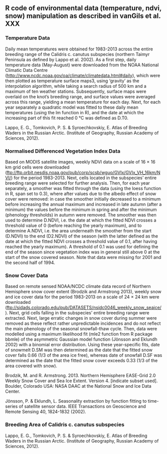 ## R code of environmental data (temperature, ndvi, snow) manipulation as described in vanGils et al. XXX

### Temperature Data

Daily mean temperatures were obtained for 1983-2013 across the entire breeding range of the Calidris c. canutus subspecies (northern Taimyr Peninsula as defined by Lappo et al. 2002). As a first step, daily temperature data (May-August) were downloaded from the NOAA National Climatic Data Centre (http://www.ncdc.noaa.gov/oa/climate/climatedata.html#daily), which were then plotted as temperature surface maps3, using ‘gravity’ as the interpolation algorithm, while taking a search radius of 500 km and a maximum of ten weather stations. Subsequently, surface maps were overlaid on the knot’s breeding range, and surface values were averaged across this range, yielding a mean temperature for each day. Next, for each year separately a quadratic model was fitted to these daily mean temperatures (using the lm function in R), and the date at which the increasing part of this fit reached 0 °C was defined as D.T0.

Lappo, E. G., Tomkovich, P. S. & Syroechkovskiy, E. Atlas of Breeding Waders in the Russian Arctic.  (Institute of Geography, Russian Academy of Sciences, 2012).

### Normalised Differenced Vegetation Index Data

Based on MODIS satellite images, weekly NDVI data on a scale of 16 × 16 km grid cells were downloaded (ftp://ftp.orbit.nesdis.noaa.gov/pub/corp/scsb/wguo/GVIx/GVIx_VH_16km/NVI/) for the period 1983-2013. Next, cells located in the subspecies’ entire breeding range were selected for further analysis. Then, for each year separately, a smoother was fitted through the data (using the loess function in R, span set to 0.3), where after values due to the albedo effect of snow cover were removed: in case the smoother initially decreased to a minimum before increasing the annual maximum and increased in late autumn (after a minimum) the values before the minimum in spring and after the minimum (phenology thresholds) in autumn were removed. The smoother was then used to determine D.NDVI, i.e. the date at which the fitted NDVI crosses a threshold value of 0 (before reaching the yearly maximum), and to determine A.NDVI, i.e. the area underneath the smoother from the start (D.NDVI) to the end (D2.NDVI) of the season (with the latter defined as the date at which the fitted NDVI crosses a threshold value of 0.1, after having reached the yearly maximum). A threshold of 0.1 was used for defining the end of the season since vegetation index was in general still above 0 at the start of the snow covered season. Note that data were missing for 2001 and the second half of 1994.

### Snow Cover Data

Based on remote sensed NOAA/NCDC climate data record of Northern Hemisphere snow cover extent (Brodzik and Armstrong 2013), weekly snow and ice cover data for the period 1983-2013 on a scale of 24 × 24 km were downloaded (ftp://sidads.colorado.edu/pub/DATASETS/nsidc0046_weekly_snow_seaice/). Next, grid cells falling in the subspecies’ entire breeding range were extracted. Next, large erratic changes in snow cover during summer were removed as these reflect rather unpredictable incidences and do not reflect the main phenology of the seasonal snowfall-thaw cycle. Then, data were modelled using a maximum likelihood fit (mle2 function from R package bbmle) of the asymmetric Gaussian model function (Jönsson and Eklundh 2002) with a binomial error distribution. Using these year-specific fits, date of snowmelt D.SM was then determined as the date that the fitted snow cover falls 0.66 (1/3 of the area ice free), whereas date of snowfall D.SF was determined as the date that the fitted snow cover exceeds 0.33 (1/3 of the area covered with snow).

Brodzik, M. and R. Armstrong. 2013. Northern Hemisphere EASE-Grid 2.0 Weekly Snow Cover and Sea Ice Extent. Version 4. [indicate subset used]. Boulder, Colorado USA: NASA DAAC at the National Snow and Ice Data Center.

Jönsson, P. & Eklundh, L. Seasonality extraction by function fitting to time-series of satellite sensor data. IEEE Transactions on Geoscience and Remote Sensing 40, 1824-1832 (2002).


### Breeding Area of Calidris c. canutus subspecies

Lappo, E. G., Tomkovich, P. S. & Syroechkovskiy, E. Atlas of Breeding Waders in the Russian Arctic.  (Institute of Geography, Russian Academy of Sciences, 2012).
